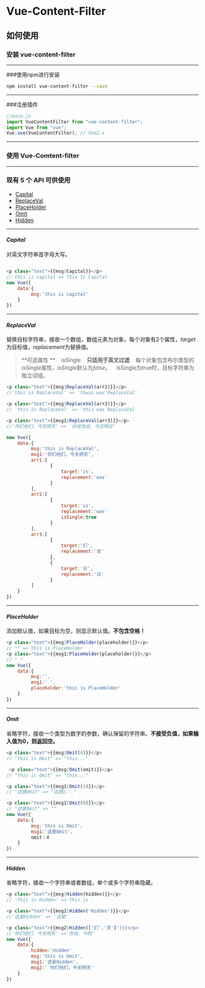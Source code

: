 # Vue-Content-Filter


## 如何使用


###  安装 **vue-content-filter**

----------


###使用npm进行安装
```sh
npm install vue-content-filter --save
```

----------
###注册插件
```javascript
//main.js
import VueContentFilter from "vue-content-filter";
import Vue from "vue";
Vue.use(VueContentFilter); // Vue2.x
```

----------


### 使用 **Vue-Comtent-filter**

----------


### 现有 5 个 API 可供使用
- [Capital](#Capital)
- [ReplaceVal](#ReplaceVal)
- [PlaceHolder](#PlaceHolder)
- [Omit](#Omit)
- [Hidden](#Hidden)

----------


#### *Capital*

对英文字符串首字母大写。


```javascript

<p class="text">{{msg|Capital}}</p> 
// this is capital => This Is Capital
new Vue({
    data:{
         msg:'this is capital'
    }
})
```

----------


#### *ReplaceVal*
替换目标字符串，接收一个数组，数组元素为对象，每个对象有2个属性，*target*为目标值，*replacement*为替换值。
>**可选属性 ** &nbsp;&nbsp;&nbsp;*isSingle*
&nbsp;&nbsp;&nbsp;**只适用于英文过滤**
&nbsp;&nbsp;&nbsp;每个对象包含布尔类型的*isSingle*属性，*isSingle*默认为*false*。
&nbsp;&nbsp;&nbsp;isSingle为true时，目标字符串为独立词组。
```javascript
<p class="text">{{msg|ReplaceVal(arr1)}}</p>
//'this is ReplaceVal' => 'thwas was ReplaceVal'

<p class="text">{{msg|ReplaceVal(arr2)}}</p>
// 'this is ReplaceVal' => 'this was ReplaceVal'

<p class="text">{{msg1|ReplaceVal(arr3)}}</p>
//'你们他们，今天明天' => '你说他说，今日明日'

new Vue({
    data:{
         msg:'this is ReplaceVal',
         msg1:'你们他们，今天明天',
         arr1:[
                {
                    target:'is',
                    replacement:'was'
                }
         ],
         arr2:[
                {
                    target:'is',
                    replacement:'was'
                    isSingle:true
                }
         ],
         arr3:[
                {
                    target:'们',
                    replacement:'说'
                },
                {
                    target:'日',
                    replacement:'日'
                }
         ]
    }
})
```
----------


#### *PlaceHolder*
添加默认值，如果目标为空，则显示默认值。**不包含空格！**
```javascript
<p class="text">{{msg|PlaceHolder(placeholder)}}</p>
// "" => this is PlaceHolder
<p class="text">{{msg1|PlaceHolder(placeholder)}}</p>
// " "
new Vue({
    data:{
         msg:'',
         msg1:' ',
         placeholder:'this is PlaceHolder'
    }
})
```

----------


#### *Omit*

省略字符，接收一个类型为数字的参数，确认保留的字符串。**不接受负值，如果输入值为0，则返回空。**
```javascript
<p class="text">{{msg|Omit(4)}}</p>
// "this is Omit" => "this..."

 <p class="text">{{msg|Omit(omit)}}</p>
// "this is Omit" => "this..."

<p class="text">{{msg1|Omit(3)}}</p>
// "这是Omit" => "这是O..."

<p class="text">{{msg1|Omit(0)}}</p>
// "这是Omit" => ""
new Vue({
    data:{
         msg:'this is Omit',
         msg1:'这是Omit',
         omit：4 
    }
})
```

----------
#### *Hidden*

省略字符，接收一个字符串或者数组，单个或多个字符串隐藏。
```javascript
<p class="text">{{msg|Hidden(hidden)}}</p>
// 'this is Hidden' =>'this is '

<p class="text">{{msg1|Hidden('Hidden')}}</p>
//'这是Hidden' => '这是'

<p class="text">{{msg2|Hidden(['们','天']')}}</p>
//'你们他们，今天明天' =>'你他，今明'
new Vue({
    data:{
         hidden:'Hidden'
         msg:'this is Omit',
         msg1:'这是Hidden',
         msg2:' 你们他们，今天明天'
    }
})
```
